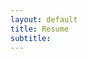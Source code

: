 ```yaml
---
layout: default
title: Resume
subtitle: 
---
```

<html>
<center>
<object data="/Resume/Aakash Bhatia_Resume.pdf" width="1000" height="1000" type='application/pdf'>
</object>
</center>
</html>